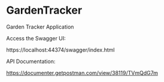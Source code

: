 # GardenTracker
Garden Tracker Application

Access the Swagger UI:

https://localhost:44374/swagger/index.html

API Documentation:

https://documenter.getpostman.com/view/38119/TVmQdG7m

